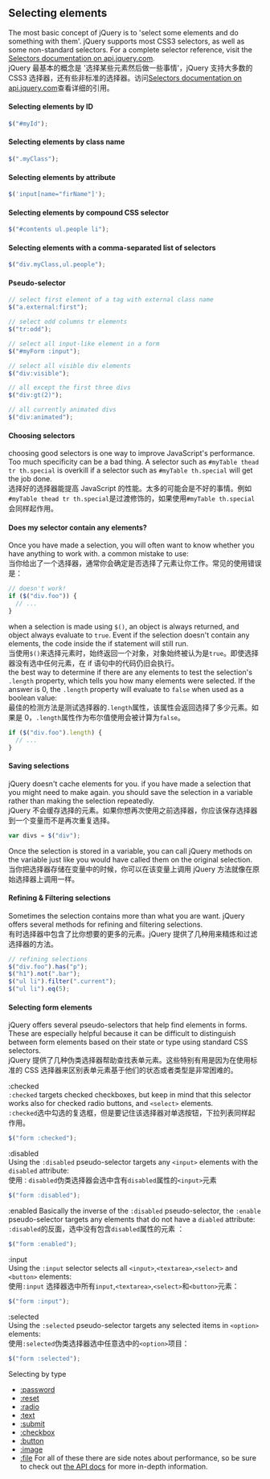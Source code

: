 ## Selecting elements

The most basic concept of jQuery is to 'select some elements and do something with them'. jQuery supports most CSS3 selectors, as well as some non-standard selectors. For a complete selector reference, visit the [Selectors documentation on api.jquery.com](http://api.jquery.com/category/selectors/).  
jQuery 最基本的概念是 '选择某些元素然后做一些事情'，jQuery 支持大多数的 CSS3 选择器，还有些非标准的选择器。访问[Selectors documentation on api.jquery.com](http://api.jquery.com/category/selectors/)查看详细的引用。

#### Selecting elements by ID

```javascript
$("#myId");
```

#### Selecting elements by class name

```javascript
$(".myClass");
```

#### Selecting elements by attribute

```javascript
$('input[name="firName"]');
```

#### Selecting elements by compound CSS selector

```javascript
$("#contents ul.people li");
```

#### Selecting elements with a comma-separated list of selectors

```javascript
$("div.myClass,ul.people");
```

#### Pseudo-selector

```javascript
// select first element of a tag with external class name
$("a.external:first");

// select odd columns tr elements
$("tr:odd");

// select all input-like element in a form
$("#myForm :input");

// select all visible div elements
$("div:visible");

// all except the first three divs
$("div:gt(2)");

// all currently animated divs
$("div:animated");
```

#### Choosing selectors

choosing good selectors is one way to improve JavaScript's performance. Too much specificity can be a bad thing. A selector such as `#myTable thead tr th.special` is overkill if a selector such as `#myTable th.special` will get the job done.  
选择好的选择器能提高 JavaScript 的性能。太多的可能会是不好的事情。例如`#myTable thead tr th.special`是过渡修饰的，如果使用`#myTable th.special`会同样起作用。

#### Does my selector contain any elements?

Once you have made a selection, you will often want to know whether you have anything to work with. a common mistake to use:  
当你给出了一个选择器，通常你会确定是否选择了元素让你工作。常见的使用错误是：

```javascript
// doesn't work!
if ($("div.foo")) {
  // ...
}
```

when a selection is made using `$()`, an object is always returned, and object always evaluate to `true`. Event if the selection doesn't contain any elements, the code inside the if statement will still run.  
当使用`$()`来选择元素时，始终返回一个对象，对象始终被认为是`true`。即使选择器没有选中任何元素，在 if 语句中的代码仍旧会执行。  
the best way to determine if there are any elements to test the selection's `.length` property, which tells you how many elements were selected. If the answer is 0, the `.length` property will evaluate to `false` when used as a boolean value:  
最佳的检测方法是测试选择器的`.length`属性，该属性会返回选择了多少元素。如果是 0，`.length`属性作为布尔值使用会被计算为`false`。

```javascript
if ($("div.foo").length) {
  // ...
}
```

#### Saving selections

jQuery doesn't cache elements for you. if you have made a selection that you might need to make again. you should save the selection in a variable rather than making the selection repeatedly.  
jQuery 不会缓存选择的元素。如果你想再次使用之前选择器，你应该保存选择器到一个变量而不是再次重复选择。

```javascript
var divs = $("div");
```

Once the selection is stored in a variable, you can call jQuery methods on the variable just like you would have called them on the original selection.  
当你把选择器存储在变量中的时候，你可以在该变量上调用 jQuery 方法就像在原始选择器上调用一样。

#### Refining & Filtering selections

Sometimes the selection contains more than what you are want. jQuery offers several methods for refining and filtering selections.  
有时选择器中包含了比你想要的更多的元素。jQuery 提供了几种用来精炼和过滤选择器的方法。

```javascript
// refining selections
$("div.foo").has("p");
$("h1").not(".bar");
$("ul li").filter(".current");
$("ul li").eq(5);
```

#### Selecting form elements

jQuery offers several pseudo-selectors that help find elements in forms. These are especially helpful because it can be difficult to distinguish between form elements based on their state or type using standard CSS selectors.  
jQuery 提供了几种伪类选择器帮助查找表单元素。这些特别有用是因为在使用标准的 CSS 选择器来区别表单元素基于他们的状态或者类型是非常困难的。

:checked  
`:checked` targets checked checkboxes, but keep in mind that this selector works also for checked radio buttons, and `<select>` elements.  
`:checked`选中勾选的复选框，但是要记住该选择器对单选按钮，下拉列表同样起作用。

```javascript
$("form :checked");
```

:disabled  
Using the `:disabled` pseudo-selector targets any `<input>` elements with the `disabled` attribute:  
使用`：disabled`伪类选择器会选中含有`disabled`属性的`<input>`元素

```javascript
$("form :disabled");
```

:enabled
Basically the inverse of the `:disabled` pseudo-selector, the `:enable` pseudo-selector targets any elements that do not have a `diabled` attribute:  
`:disabled`的反面，选中没有包含`disabled`属性的元素 ：

```javascript
$("form :enabled");
```

:input  
Using the `:input` selector selects all `<input>`,`<textarea>`,`<select>` and `<button>` elements:  
使用`:input` 选择器选中所有`input`,`<textarea>`,`<select>`和`<button>`元素：

```javascript
$("form :input");
```

:selected  
Using the `:selected` pseudo-selector targets any selected items in `<option>` elements:  
使用`:selected`伪类选择器选中任意选中的`<option>`项目：

```javascript
$("form :selected");
```

Selecting by type

- [:password](http://api.jquery.com/password-selector/)
- [:reset](http://api.jquery.com/reset-selector/)
- [:radio](http://api.jquery.com/radio-selector/)
- [:text](http://api.jquery.com/text-selector/)
- [:submit](http://api.jquery.com/submit-selector/)
- [:checkbox](http://api.jquery.com/checkbox-selector/)
- [:button](http://api.jquery.com/button-selector/)
- [:image](http://api.jquery.com/image-selector/)
- [:file](http://api.jquery.com/file-selector/)
  For all of these there are side notes about performance, so be sure to check out [the API docs](http://api.jquery.com/category/selectors/form-selectors/) for more in-depth information.
